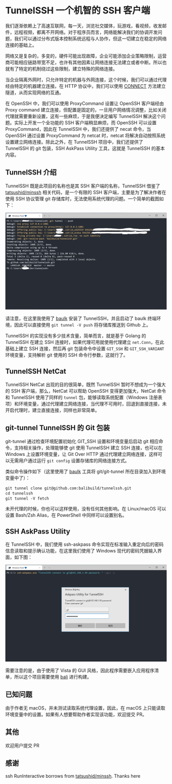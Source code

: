 # TunnelSSH 一个机智的 SSH 客户端

我们逐渐依赖上了高速互联网，每一天，浏览社交媒体，玩游戏，看视频，收发邮件，远程视频，都离不开网络。对于程序员而言，网络能解决我们的协调开发问题，我们可以通过分布式版本控制系统远程与人协作，但这一切建立在稳定的网络连接的基础上。

网络又是复杂的，多变的，硬件可能出现故障，企业可能添加企业策略限制，运营商可能相应链路带宽不足，也许有其他因素让网络连接无法建立或者中断。所以也就有了特定的机制绕过这些限制，建立特殊的网络连接。

当企业隔离外网时，只允许特定的机器与外网连接，这个时候，我们可以通过代理经由特定的机器建立连接。在 HTTP 协议中，我们可以使用 [CONNECT](https://developer.mozilla.org/en-US/docs/Web/HTTP/Methods/CONNECT) 方法建立隧道，从而实现网络的互通。

在 OpenSSH 中，我们可以使用 ProxyCommand 设置让 OpenSSH 客户端经由 Proxy command 建立连接，但配置是固定的，一旦用户网络情况调整，比如关闭代理就需要重新设置，这有一些麻烦，于是我便决定编写 TunnelSSH 解决这个问题。实际上开发一个全功能的 SSH 客户端稍显麻烦，而 OpenSSH 可以设置 ProxyCommand，因此在 TunnelSSH 中，我们还提供了 necat 命令，当 OpenSSH 通过设置 ProxyCommand 为 netcat 时，netcat 将解决自动按照系统设置建立网络连接。除此之外，在 TunnelSSH 项目中，我们还提供了 TunnelSSH 的 git 包装，SSH AskPass Utility 工具，这就是 TunnelSSH 的基本内容。

## TunnelSSH 介绍

TunnelSSH 既是此项目的名称也是其 SSH 客户端的名称，TunnelSSH 借鉴了 [tatsushid/minssh](https://github.com/tatsushid/minssh) 相关代码，是一个有限的 SSH 客户端，主要是为了解决作者在使用 SSH 协议管理 git 存储库时，无法使用系统代理的问题。一个简单的截图如下：

![](./docs/images/snapshot.png)

请注意，在这里我使用了 [baulk](https://github.com/baulk/baulk.git) 安装了 TunnelSSH，并且启动了 baulk 终端环境，因此可以直接使用 `git tunnel -V push` 将存储库推送到 Github 上。

TunnelSSH 的实现没有多少技术含量，简单而言，就是基于 Golang 的 TunnelSSH 在建立 SSH 连接时，如果代理可用就使用代理建立 `net.Conn`，在此基础上建立 SSH 连接，然后再 git 包装命令中设置 `GIT_SSH` 和 `GIT_SSH_VARIANT` 环境变量，支持解析 git 使用的 SSH 命令行参数，这就行了。

## TunnelSSH NetCat

TunnelSSH NetCat 出现的目的很简单，既然 TunnelSSH 暂时不想成为一个强大的 SSH 客户端，那么，NetCat 可以帮助 OpenSSH 变得更加强大，NetCat 命令和 TunnelSSH 使用了同样的 `tunnel` 包，能够读取系统配置（Windows 注册表项）和环境变量，通过代理建立网络连接，当代理不可用时，回退到直接连接，未开启代理时，建立直接连接，同样也非常简单。

## git-tunnel TunnelSSH 的 Git 包装

git-tunnel 通过检查环境配置初始化 GIT_SSH 设置和环境变量后启动 git 相应命令，支持相关操作，处理能够使 git 使用 TunnelSSH 建立 SSH 连接，也可以在 Windows 上设置环境变量，让 Git Over HTTP 通过代理建立网络连接，这样可以无需用户通过运行 `git config` 设置存储库的网络连接方式。

类似命令操作如下（这里使用了 [baulk](https://github.com/baulk/baulk.git) 工具将 git/git-tunnel 所在目录加入到环境变量中了）：

```shell
git tunnel clone git@github.com:balibuild/tunnelssh.git
cd tunnelssh
git tunnel -V fetch
```

未开代理的时候，你也可以这样使用，没有任何其他影响。在 Linux/macOS 可以设置 Bash/Zsh Alias，在 PowerShell 中同样可以设置别名。

## SSH AskPass Utility

在 TunnelSSH 中，我们使用 ssh-askpass 命令实现在标准输入重定向后的密码信息读取和提示确认功能，在这里我们使用了 Windows 现代的密码凭据输入界面，如下图：

![](./docs/images/ssh-askpass.png)

需要注意的是，由于使用了 Vista 的 GUI 风格，因此程序需要嵌入应用程序清单，所以这个项目需要使用 [bali](https://github.com/balibuild/bali) 进行构建。

## 已知问题

由于作者无 macOS，并未测试读取系统代理设置，因此，在 macOS 上只能读取环境变量中的设置。如果有人想要帮助作者实现该功能，欢迎提交 PR。

## 其他

欢迎用户提交 PR

## 感谢

ssh RunInteractive borrows from [tatsushid/minssh](https://github.com/tatsushid/minssh). Thanks here
